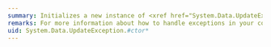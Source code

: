 ```yaml
---
summary: Initializes a new instance of <xref href="System.Data.UpdateException"></xref>.
remarks: For more information about how to handle exceptions in your code, see <xref:System.Exception>.
uid: System.Data.UpdateException.#ctor*
---
```

